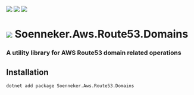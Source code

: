 ﻿[![](https://img.shields.io/nuget/v/soenneker.aws.route53.domains.svg?style=for-the-badge)](https://www.nuget.org/packages/soenneker.aws.route53.domains/)
[![](https://img.shields.io/github/actions/workflow/status/soenneker/soenneker.aws.route53.domains/publish-package.yml?style=for-the-badge)](https://github.com/soenneker/soenneker.aws.route53.domains/actions/workflows/publish-package.yml)
[![](https://img.shields.io/nuget/dt/soenneker.aws.route53.domains.svg?style=for-the-badge)](https://www.nuget.org/packages/soenneker.aws.route53.domains/)

# ![](https://user-images.githubusercontent.com/4441470/224455560-91ed3ee7-f510-4041-a8d2-3fc093025112.png) Soenneker.Aws.Route53.Domains
### A utility library for AWS Route53 domain related operations

## Installation

```
dotnet add package Soenneker.Aws.Route53.Domains
```
